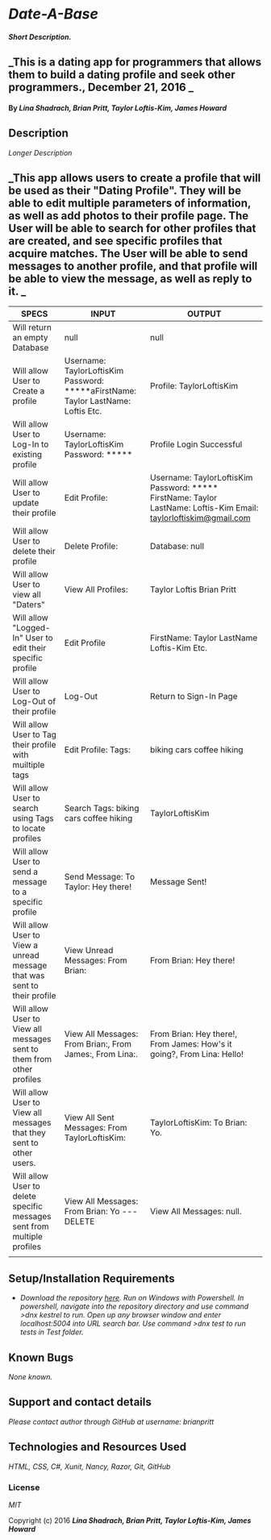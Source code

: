 # _Date-A-Base_

#### _Short Description._
## _This is a dating app for programmers that allows them to build a dating profile and seek other programmers., December 21, 2016 _

#### By _**Lina Shadrach, Brian Pritt, Taylor Loftis-Kim, James Howard**_

## Description
_Longer Description_
## _This app allows users to create a profile that will be used as their "Dating Profile". They will be able to edit multiple parameters of information, as well as add photos to their profile page. The User will be able to search for other profiles that are created, and see specific profiles that acquire matches. The User will be able to send messages to another profile, and that profile will be able to view the message, as well as reply to it. _


| SPECS                                                                   | INPUT                                                                              | OUTPUT                                                                                                            |
|-------------------------------------------------------------------------|------------------------------------------------------------------------------------|-------------------------------------------------------------------------------------------------------------------|
| Will return an empty Database                                           | null                                                                               | null                                                                                                              |
| Will allow User to Create a profile                                     |  Username: TaylorLoftisKim Password: *****aFirstName: Taylor LastName: Loftis Etc. | Profile: TaylorLoftisKim                                                                                          |
| Will allow User to Log-In to existing profile                           | Username: TaylorLoftisKim  Password: *****                                         | Profile Login Successful                                                                                          |
| Will allow User to update their profile                                 | Edit Profile:                                                                      | Username: TaylorLoftisKim Password: ***** FirstName: Taylor LastName: Loftis-Kim Email: taylorloftiskim@gmail.com |
| Will allow User to delete their profile                                 | Delete Profile:                                                                    | Database: null                                                                                                    |
| Will allow User to view all "Daters"                                    | View All Profiles:                                                                 | Taylor Loftis Brian Pritt                                                                                         |
| Will allow "Logged-In" User to edit their specific profile              | Edit Profile                                                                       | FirstName: Taylor LastName Loftis-Kim Etc.                                                                        |
| Will allow User to Log-Out of their profile                             | Log-Out                                                                            | Return to Sign-In Page                                                                                            |
| Will allow User to Tag their profile with muiltiple tags                | Edit Profile: Tags:                                                                | biking cars coffee hiking                                                                                         |
| Will allow User to search using Tags to locate profiles                 | Search Tags: biking cars coffee hiking                                             | TaylorLoftisKim                                                                                                   |
| Will allow User to send a message to a specific profile                 | Send Message: To Taylor: Hey there!                                                | Message Sent!                                                                                                     |
| Will allow User to View a unread message that was sent to their profile | View Unread Messages: From Brian:                                                  | From Brian: Hey there!                                                                                            |
| Will allow User to View all messages sent to them from other profiles   | View All Messages: From Brian:, From James:, From Lina:.                           | From Brian: Hey there!,  From James: How's it going?,  From Lina: Hello!                                          |
| Will allow User to View all messages that they sent to other users.     | View All Sent Messages: From TaylorLoftisKim:                                      | TaylorLoftisKim: To Brian: Yo.                                                                                    |
| Will allow User to delete specific messages sent from multiple profiles | View All Messages: From Brian: Yo --- DELETE                                       | View All Messages: null.                                                                                          |
|                                                                         |                                                                                    |                                                                                                                   |


## Setup/Installation Requirements

* _Download the repository [here](https://github.com/brianpritt/date-a-base "Date-A-Base Project"). Run on Windows with Powershell. In powershell, navigate into the repository directory and use command >dnx kestrel to run. Open up any browser window and enter localhost:5004 into URL search bar. Use command >dnx test to run tests in Test folder._

## Known Bugs

_None known._

## Support and contact details

_Please contact author through GitHub at username: brianpritt_

## Technologies and Resources Used

_HTML, CSS, C#, Xunit,  Nancy, Razor, Git, GitHub_

### License

*MIT*

Copyright (c) 2016 **_Lina Shadrach, Brian Pritt, Taylor Loftis-Kim, James Howard_**
